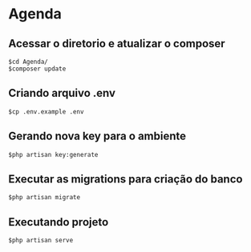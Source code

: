 # Agenda


## Acessar o diretorio e atualizar o composer
```
$cd Agenda/
$composer update
```


## Criando arquivo .env
```
$cp .env.example .env 
```

## Gerando nova key para o ambiente
```
$php artisan key:generate
```

## Executar as migrations para criação do banco
```
$php artisan migrate
```

## Executando projeto
```
$php artisan serve
```

